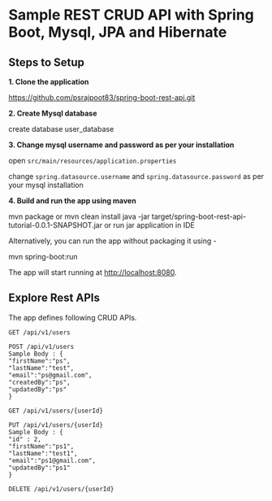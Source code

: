 # Sample REST CRUD API with Spring Boot, Mysql, JPA and Hibernate 

## Steps to Setup

**1. Clone the application**

https://github.com/psrajpoot83/spring-boot-rest-api.git

**2. Create Mysql database**

create database user_database

**3. Change mysql username and password as per your installation**

open `src/main/resources/application.properties`

change `spring.datasource.username` and `spring.datasource.password` as per your mysql installation

**4. Build and run the app using maven**

mvn package or mvn clean install
java -jar target/spring-boot-rest-api-tutorial-0.0.1-SNAPSHOT.jar or run jar application in IDE

Alternatively, you can run the app without packaging it using -

mvn spring-boot:run

The app will start running at <http://localhost:8080>.

## Explore Rest APIs

The app defines following CRUD APIs.

    GET /api/v1/users
    
    POST /api/v1/users
    Sample Body : {
    "firstName":"ps",
    "lastName":"test",
    "email":"ps@gmail.com",
    "createdBy":"ps",
    "updatedBy":"ps"
    }
    
    GET /api/v1/users/{userId}
    
    PUT /api/v1/users/{userId}
    Sample Body : {
    "id" : 2,
    "firstName":"ps1",
    "lastName":"test1",
    "email":"ps1@gmail.com",
    "updatedBy":"ps1"
    }
    
    DELETE /api/v1/users/{userId}

